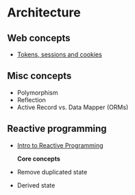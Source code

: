 # Architecture

## Web concepts

* [Tokens, sessions and cookies](https://www.youtube.com/watch?v=44c1t_cKylo)

## Misc concepts

* Polymorphism
* Reflection
* Active Record vs. Data Mapper (ORMs)

## Reactive programming

* [Intro to Reactive Programming](https://www.youtube.com/watch?v=Bme_RiT9CK4)

  **Core concepts**

* Remove duplicated state
* Derived state


